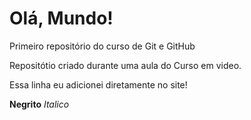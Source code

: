 # Olá, Mundo!
Primeiro repositório do curso de Git e GitHub

Repositótio criado durante uma aula do Curso em video.

Essa linha eu adicionei diretamente no site!

**Negrito** *Italico*
